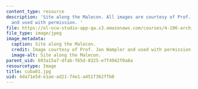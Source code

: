 ```yaml
---
content_type: resource
description: 'Site along the Malecon. All images are courtesy of Prof. Jan Wampler
  and used with permission. '
file: https://ol-ocw-studio-app-qa.s3.amazonaws.com/courses/4-196-architecture-design-level-ii-cuba-studio-spring-2004/4da71e5de1aead2174e1a451f362ffb0_cuba01.jpg
file_type: image/jpeg
image_metadata:
  caption: Site along the Malecon.
  credit: Image courtesy of Prof. Jan Wampler and used with permission.
  image-alt: Site along the Malecon.
parent_uid: 693a15a7-dfab-f65d-8325-e7f4942f0a8a
resourcetype: Image
title: cuba01.jpg
uid: 4da71e5d-e1ae-ad21-74e1-a451f362ffb0
---
```

